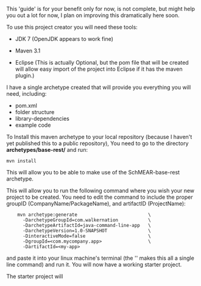 This 'guide' is for your benefit only for now, is not complete, but might help you out a lot for now, I plan on improving this dramatically here soon. 

To use this project creator you will need these tools:

*   JDK 7 (OpenJDK appears to work fine)

*   Maven 3.1

*   Eclipse (This is actually Optional, but the pom file that will be created will allow easy import of the project into Eclipse if it has the maven plugin.)

  
I have a single archetype created that will provide you everything you will need, including: 
*   pom.xml 
*   folder structure
*   library-dependencies
*   example code

To Install this maven archetype to your local repository (because I haven't yet published this to a public repository), You need to go to the directory **archetypes/base-rest/** and run:

    mvn install

This will allow you to be able to make use of the SchMEAR-base-rest archetype.

This will allow you to run the following command where you wish your new project to be created. You need to edit the command to include the proper groupID (CompanyName/PackageName), and artifactID (ProjectName):


```
    mvn archetype:generate                          \
      -DarchetypeGroupId=com.walkernation           \
      -DarchetypeArtifactId=java-command-line-app   \
      -DarchetypeVersion=1.0-SNAPSHOT               \
      -DinteractiveMode=false                       \
      -DgroupId=<com.mycompany.app>                 \
      -DartifactId=<my-app>
``` 



and paste it into your linux machine's terminal (the '\' makes this all a single line command) and run it. You will now have a working starter project.

The starter project will